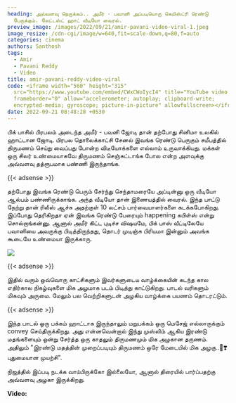 ```yaml
---
heading: அவ்வளவு நெருக்கம்.. அமீர் - பவானி அப்படியொரு கெமிஸ்ட்ரி ரெண்டு
  பேருக்கும். லேட்டஸ்ட் ஹாட் வீடியோ வைரல்.
preview_image: /images/2022/09/21/amir-pavani-video-viral-1.jpeg
image_resize: /cdn-cgi/image/w=640,fit=scale-down,q=80,f=auto
categories: cinema
authors: Santhosh
tags:
  - Amir
  - Pavani Reddy
  - Video
title: amir-pavani-reddy-video-viral
code: <iframe width="560" height="315"
  src="https://www.youtube.com/embed/CWxCWoIycI4" title="YouTube video player"
  frameborder="0" allow="accelerometer; autoplay; clipboard-write;
  encrypted-media; gyroscope; picture-in-picture" allowfullscreen></iframe>
date: 2022-09-21 08:48:28 +0530
---
```



பிக் பாசில் பிரபலம் அடைந்த அமீர் - பவனி ஜோடி தான் தற்போது சினிமா உலகில் ஹாட்டான ஜோடி. பிரபல தொலைக்காட்சி சேனல் இவங்க ரெண்டு பெருகும் சமீபத்தில் திருமணம் செய்து வைப்பது போன்ற விடீயோக்களை எல்லாம் உருவாக்கியது. மக்கள் ஒரு சிலர் உண்மையாகவே திருமணம் செஞ்சுட்டாங்க போல என்ற அளவுக்கு அவ்வளவு தத்ரூபமாக பண்ணி இருந்தாங்க. 

{{< adsense >}}

தற்போது இவங்க ரெண்டு பெரும் சேர்ந்து செந்தாமரையே அப்டின்னு ஒரு வீடியோ ஆல்பம் பண்ணிருக்காங்க. அந்த வீடியோ தான் இணையத்தில் வைரல். இந்த பாட்டு நேற்று தான் ரிலீஸ் ஆச்சு அதற்குள் 10 லட்சம் பார்வையாளர்களை கடக்கபோகிறது. இப்போது தெரிகிறதா ஏன் இவங்க ரெண்டு பேரையும் happening கபிள்ஸ் என்று சொல்றாங்கன்னு. ஆனால் அமீர் கிட்ட புடிச்ச விஷயமே, பிக் பாஸ் வீட்டிலேயே பவானியை அவருக்கு பிடித்திருந்தது, தொடர் முடிஞ்சு பிரியமா இன்னும் அவங்க கூடையே உண்மையா இருக்காரு.

![](/images/2022/09/21/amir-pavani-video-viral.jpeg)

{{< adsense >}}

இதில் வரும் ஒவ்வொரு காட்சிகளும் இவர்களுடைய வாழ்க்கையின் கடந்த கால எதிர்கால நிகழ்வுகளை மிக அழமாக படம் பிடித்து காட்டுகிறது. பாடல் வரிகளும் மிகவும் அருமை. மேலும் பல வெற்றிகளுடன் அழகிய வாழ்க்கை பயணம் தொடரட்டும்.

{{< adsense >}}

இந்த பாடல் ஒரு பக்கம் ஹாட்டாக இருந்தாலும் மறுபக்கம் ஒரு மெசேஜ் எல்லாருக்கும் convey செய்திருக்கிறது. அது என்னவென்றால் இந்து முஸ்லிம் ஆகிய இரண்டு மதங்களையும் ஒன்று சேர்த்த ஒரு காதலும் திருமணமும் மிக அழகான தருணம். அதிலும் "இரண்டு மதத்தின் முறைப்படியும் திருமணம் ஒரே மேடையில் மிக அழகு..👏❣️புதுமையான முயற்சி".

நிஜத்தில் இப்படி நடக்க வாய்பிருக்கோ இல்லையோ, ஆனால் திரையில் பார்ப்பதற்கு அவ்வளவு அழகா இருக்கிறது.

**Video:**